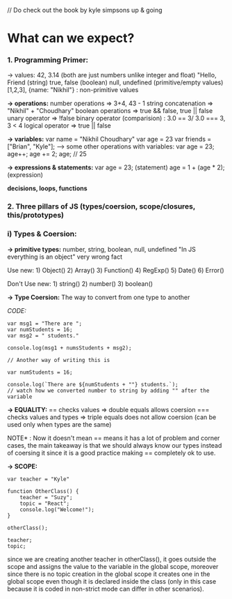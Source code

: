 
// Do check out the book by kyle simpsons up & going

# What can we expect?

### 1. Programming Primer:
-> values: 42, 3.14 (both are just numbers unlike integer and float) 
           "Hello, Friend (string)
           true, false (boolean)
           null, undefined (primitive/empty values)
           [1,2,3], {name: "Nikhil"} : non-primitive values


**-> operations:** number operations => 3+4, 43 - 1
               string concatenation => "Nikhil" + "Choudhary"
               boolean operations => true && false, true || false
               unary operator => !false
               binary operator (comparision) : 3.0 == 3/ 3.0 === 3, 3 < 4
               logical operator => true || false


**-> variables:** var name = "Nikhil Choudhary"
              var age = 23
              var friends = ["Brian", "Kyle"];
              --> some other operations with variables:
              var age = 23;
              age++;
              age += 2;
              age; // 25



**-> expressions & statements:** var age = 23; (statement)
                          age = 1 + (age * 2); (expression)


**decisions, loops, functions**

### 2. Three pillars of JS (types/coersion, scope/closures, this/prototypes)

### i) Types & Coersion:
**-> primitive types:** number, string, boolean, null, undefined
"In JS everything is an object" very wrong fact

Use new:
    1) Object()
    2) Array()
    3) Function()
    4) RegExp()
    5) Date()
    6) Error()

Don't Use new:
    1) string()
    2) number()
    3) boolean()

**-> Type Coersion:**
    The way to convert from one type to another

*CODE:* 

    var msg1 = "There are ";
    var numStudents = 16;
    var msg2 = " students."
    
    console.log(msg1 + numsStudents + msg2);
    
    // Another way of writing this is
    
    var numStudents = 16;
    
    console.log(`There are ${numStudents + ""} students.`); 
    // watch how we converted number to string by adding "" after the variable

**-> EQUALITY:** 
== checks values => double equals allows coersion 
=== checks values and types => triple equals does not allow coersion (can be used only when types are the same)

NOTE* : Now it doesn't mean == means it has a lot of problem and corner cases, 
        the main takeaway is that we should always know our types instead of coersing it since 
        it is a good practice making == completely ok to use.

**-> SCOPE:** 

    var teacher = "Kyle"
    
    function OtherClass() {
    	teacher = "Suzy";
    	topic = "React";
    	console.log("Welcome!");
    }
    
    otherClass();
    
    teacher;
    topic;

since we are creating another teacher in otherClass(), it goes outside the scope and assigns the value to the variable in 
the global scope, moreover since there is no topic creation in the global scope it creates one in the global scope even
though it is declared inside the class (only in this case because it is coded in non-strict mode can differ in other scenarios).